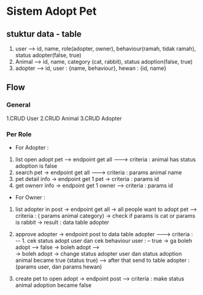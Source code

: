 # Sistem Adopt Pet

## stuktur data - table
1. user --> id, name, role(adopter, owner), behaviour(ramah, tidak ramah), status adopter(false, true)
2. Animal --> id, name, category (cat, rabbit), status adoption(false, true)
3. adopter --> id, user : {name, behaviour}, hewan : {id, name}


## Flow 
### General
1.CRUD User
2.CRUD Animal
3.CRUD Adopter

### Per Role
- For Adopter :
1. list open adopt pet —> endpoint get all  ---> criteria : animal has status adoption is false
2. search pet →  endpoint get all ---> criteria :  params animal name
3. pet detail info → endpoint get 1 pet → criteria : params id
4. get ownerr info → endpoint get 1 owner —> criteria :  params id

- For Owner : 
1. list adopter in post → endpoint get all  →  all people want to adopt pet -->  criteria : ( params animal category) → check if  params is cat or params is rabbit → result : data table adopter

2. approve adopter → endpoint post to data table adopter ---> criteria :  
    -- 1. cek status adopt user dan cek behaviour user :
      – true → ga boleh adopt 
     —> false → boleh adopt -->  
         → boleh adopt → change status adopter user dan status adoption animal became true (status true) --> after that send to table adopter : (params user, dan params hewan) 

3. create pet to open adopt → endpoint post  --> criteria : make status animal adoption became false 
